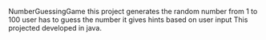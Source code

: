 NumberGuessingGame
this project generates the random number from 1 to 100
user has to guess the number
it gives hints based on user input
This projected developed in java.
